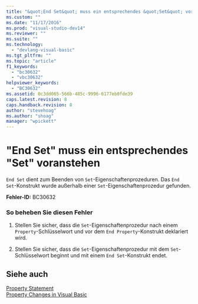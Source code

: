 ```yaml
---
title: "&quot;End Set&quot; muss ein entsprechendes &quot;Set&quot; voranstehen | Microsoft Docs"
ms.custom: ""
ms.date: "11/17/2016"
ms.prod: "visual-studio-dev14"
ms.reviewer: ""
ms.suite: ""
ms.technology: 
  - "devlang-visual-basic"
ms.tgt_pltfrm: ""
ms.topic: "article"
f1_keywords: 
  - "bc30632"
  - "vbc30632"
helpviewer_keywords: 
  - "BC30632"
ms.assetid: 0c3dd065-566b-485c-9996-6177eb0fde39
caps.latest.revision: 8
caps.handback.revision: 8
author: "stevehoag"
ms.author: "shoag"
manager: "wpickett"
---
```

# &quot;End Set&quot; muss ein entsprechendes &quot;Set&quot; voranstehen
`End Set` dient zum Beenden von `Set`\-Eigenschaftenprozeduren. Das `End Set`\-Konstrukt wurde außerhalb einer `Set`\-Eigenschaftenprozedur gefunden.  
  
 **Fehler\-ID:** BC30632  
  
### So beheben Sie diesen Fehler  
  
1.  Stellen Sie sicher, dass die `Set`\-Eigenschaftenprozedur nach einem `Property`\-Schlüsselwort und vor dem `End Property`\-Konstrukt deklariert wird.  
  
2.  Stellen Sie sicher, dass die `Set`\-Eigenschaftenprozedur mit dem `Set`\-Schlüsselwort beginnt und mit einem `End Set`\-Konstrukt endet.  
  
## Siehe auch  
 [Property Statement](../../visual-basic/language-reference/statements/property-statement.md)   
 [Property Changes in Visual Basic](http://msdn.microsoft.com/de-de/1c138efa-9bc2-44d7-80a0-f3a7c2510264)